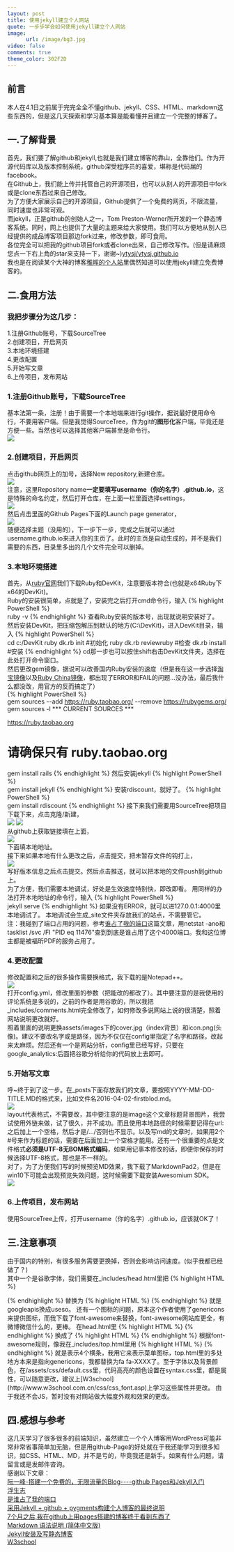 ```yaml
---
layout: post
title: 使用jekyll建立个人网站
quote: 一步步学会如何使用jekyll建立个人网站
image:
      url: /image/bg3.jpg
video: false
comments: true
theme_color: 302F2D
---
```

## 前言
本人在4.1日之前属于完完全全不懂github、jekyll、CSS、HTML、markdown这些东西的，但是这几天探索和学习基本算是能看懂并且建立一个完整的博客了。  

## 一.了解背景  
首先，我们要了解github和jekyll,也就是我们建立博客的靠山，全靠他们。作为开源代码库以及版本控制系统，github深受程序员的喜爱，堪称是代码届的facebook。  
在Github上，我们能上传并托管自己的开源项目，也可以从别人的开源项目中fork或是clone东西过来自己修改。  
为了方便大家展示自己的开源项目，Github提供了一个免费的网页，不限流量，同时速度也非常可观。  
而jekyll，正是github的创始人之一，Tom Preston-Werner所开发的一个静态博客系统。同时，网上也提供了大量的主题来给大家使用。我们可以方便地从别人已经提供的成品博客项目那边fork过来，修改参数，即可食用。  
各位完全可以把我的github项目fork或者clone出来，自己修改写作。(但是请麻烦您点一下右上角的star来支持一下，谢谢~)[ytysj/ytysj.github.io](https://github.com/ytysj/ytysj.github.io/tree/master/image/myblog3)    
我也是在阅读某个大神的博客[稚晖的个人站](http://pengzhihui.xyz/)里偶然知道可以使用jekyll建立免费博客的。
  
## 二.食用方法  
### 我把步骤分为这几步：   ###
1.注册Github账号，下载SourceTree  
2.创建项目，开启网页  
3.本地环境搭建  
4.更改配置  
5.开始写文章  
6.上传项目，发布网站   

### 1.注册Github账号，下载SourceTree 
基本法第一条，注册！由于需要一个本地端来进行git操作，据说最好使用命令行，不要用客户端。但是我觉得SourceTree，作为git的**图形化**客户端，毕竟还是方便一些。当然也可以选择其他客户端甚至是命令行。  
![]( /image/myblog3/5.png)

### 2.创建项目，开启网页  
点击github网页上的加号，选择New repository,新建仓库。  
![]( /image/myblog3/1.png)  
注意，这里Repository name**一定要填写username（你的名字）.github.io**，这是特殊的命名约定，然后打开仓库，在上面一栏里面选择settings，  
![](/image/myblog3/2.png)  
然后点击里面的Github Pages下面的Launch page generator，  
![](/image/myblog3/3.png)   
随便选择主题（没用的），下一步下一步，完成之后就可以通过username.github.io来进入你的主页了。此时的主页是自动生成的，并不是我们需要的东西，目录里多出的几个文件完全可以删掉。  

### 3.本地环境搭建
首先，从[ruby官网](http://rubyinstaller.org/downloads/)我们下载Ruby和DevKit，注意要版本符合(也就是x64Ruby下x64的DevKit)。  
Ruby的安装很简单，点就是了，安装完之后打开cmd命令行，输入
{% highlight PowerShell %}  
ruby -v
 {% endhighlight %}
查看Ruby安装的版本号，出现就说明安装好了。  
然后安装DevKit，把压缩包解压到默认的地方(C:\DevKit\)，进入DevKit目录，输入
{% highlight PowerShell %}   
cd c:/DevKit
ruby dk.rb init   #初始化
ruby dk.rb reviewruby   #检查
dk.rb install    #安装
 {% endhighlight %}
cd那一步也可以按住shift右击DevKit文件夹，选择在此处打开命令窗口。   
然后更改gem镜像，据说可以改善国内Ruby安装的速度（但是我在这一步选择[淘宝镜像](https://ruby.taobao.org/)以及[Ruby China镜像](https://gems.ruby-china.org/)，都出现了ERROR和FAIL的问题...没办法，最后我什么都没改，用官方的反而搞定了）  
{% highlight PowerShell %}   
gem sources --add https://ruby.taobao.org/ --remove https://rubygems.org/
gem sources -l
*** CURRENT SOURCES ***

https://ruby.taobao.org
# 请确保只有 ruby.taobao.org
gem install rails
 {% endhighlight %}
然后安装jekyll
{% highlight PowerShell %}   
gem install jekyll
 {% endhighlight %}
安装rdiscount，就好了。
{% highlight PowerShell %}   
gem install rdiscount
 {% endhighlight %}
接下来我们需要用SourceTree把项目下载下来，点击克隆/新建，    
![](/image/myblog3/6.png)
![](/image/myblog3/7.png)  
从github上获取链接填在上面，  
![](/image/myblog3/8.png)   
下面填本地地址。  
接下来如果本地有什么更改之后，点击提交，把未暂存文件的钩打上，  
![](/image/myblog3/9.png)  
写好版本信息之后点击提交。然后点击推送，就可以把本地的文件push到github上。  
为了方便，我们需要本地调试，好处是生效速度特别快，即改即看。
用同样的办法打开本地地址的命令行，输入
{% highlight PowerShell %}   
jekyll serve
 {% endhighlight %}
如果没有ERROR，就可以进127.0.0.1:4000里本地调试了。 本地调试会生成_site文件夹存放我们的站点，不需要管它。  
注：我碰到了端口占用的问题，参考[谁占了我的端口](http://www.cnblogs.com/lxconan/archive/2016/01/11/5119972.html)这篇文章，用netstat -ano和tasklist /svc /FI "PID eq 11476"查到到底是谁占用了这个4000端口。我和这位博主都是被福昕PDF的服务占用了。  

### 4.更改配置  
修改配置和之后的很多操作需要换格式，我下载的是Notepad++。  
![](/image/myblog3/4.png)    
打开config.yml，修改里面的参数（把能改的都改了）。其中要注意的是我使用的评论系统是多说的，之前的作者是用谷歌的，所以我把_includes/comments.html完全修改了，如何修改多说网站上说的很清楚，照着网站说明更改就好。  
照着里面的说明更换assets/images下的cover.jpg（index背景）和icon.png(头像)。建议不要改名字或是路径，因为不仅仅在config里指定了名字和路径，改起来太麻烦。然后还有一个是网站分析，config里已经写好，只要在google_analytics:后面把谷歌分析给你的代码放上去即可。  

### 5.开始写文章  
呼~终于到了这一步。在_posts下面存放我们的文章，要按照YYYY-MM-DD-TITLE.MD的格式来，比如文件名2016-04-02-firstblod.md。  
![](/image/myblog3/11.png)  
layout代表格式，不需要改，其中要注意的是image这个文章标题背景图片，我尝试使用外链来做，试了很久，并不成功。而且使用本地路径的时候需要记得在url:之后加上一个空格，然后才是/.../否则也不显示。以及写md的文章时，如果用2个#号来作为标题的话，需要在后面加上一个空格才能用。还有一个很重要的点是文件格式**必须是UTF-8无BOM格式编码**，如果用记事本修改的话，即便你保存的时候选择UTF-8格式，那也是不一样的。  
对了，为了方便我们写的时候预览MD效果，我下载了MarkdownPad2，但是在win10下可能会出现预览失效问题，这时候需要下载安装Awesomium SDK。  
![](/image/myblog3/10.png)  

### 6.上传项目，发布网站  
使用SourceTree上传，打开username（你的名字）.github.io，应该就OK了！  


## 三.注意事项
由于国内的特别，有很多服务需要更换掉，否则会影响访问速度。(似乎我都已经做了？)  
其中一个是谷歌字体，我们需要在_includes/head.html里把
{% highlight HTML %}   
<link rel="stylesheet" href="//fonts.googleapis.com/css?family=Fenix:400,400italic">
 {% endhighlight %}
替换为
{% highlight HTML %}   
<link rel="stylesheet" href="//fonts.useso.com/css?family=Fenix:400,400italic">
 {% endhighlight %}
就是googleapis换成useso。  
还有一个图标的问题，原本这个作者使用了genericons来提供图标，而我下载了font-awesome来替换，font-awesome网站库更全，有微博微信什么的，更棒。  
在head.html里
{% highlight HTML %}   
<link rel="stylesheet" href="/assets/css/genericons">
 {% endhighlight %}
换成了
{% highlight HTML %}   
<link rel="stylesheet" href="/font-awesome/css/font-awesome.min.css">
 {% endhighlight %}
根据font-awesome规则，像我在_includes/top.html里用
{% highlight HTML %}   
<span class="fa fa-align-left"></span>
 {% endhighlight %}
就是表示4个横条，我用它来表示菜单图标，top.html里的多处地方本来是指向genericons，我都替换为fa fa-XXXX了。至于字体以及背景颜色，在/assets/css/default.css里，代码高亮的颜色设置在syntax.css里，都是属性，可以随意更改，建议上[W3school](http://www.w3school.com.cn/css/css_font.asp)上学习这些属性并更改。   
由于我还不会JS，暂时没有对网站做大幅度外观和效果的更改。 

## 四.感想与参考  
这几天学习了很多很多的前端知识，虽然建立一个个人博客用WordPress可能非常非常省事简单加无脑，但是用github-Page的好处就在于我还能学习到很多知识，如CSS、HTML、MD，并不是亏的，毕竟我还是新手。如果有什么问题，请留言或是发邮件咨询。  
感谢以下文章：  
[阮一峰-搭建一个免费的，无限流量的Blog----github Pages和Jekyll入门](http://www.ruanyifeng.com/blog/2012/08/blogging_with_jekyll.html)  
[浮生志](http://www.ezlippi.com//blog/2015/03/github-pages-blog.html)  
[是谁占了我的端口](http://www.cnblogs.com/lxconan/archive/2016/01/11/5119972.html)  
[采用Jekyll + github + pygments构建个人博客的最终说明](http://www.jianshu.com/p/609e1197754c)   
[7个月之后,我在github上用pages搭建的博客终于看到东西了](http://blog.csdn.net/huyoo/article/details/22078565)  
[Markdown 语法说明 (简体中文版)](http://wowubuntu.com/markdown/)  
[Jekyll安装及写静态博客](http://waylau.com/jekyll-static-bog/?utm_source=tuicool&utm_medium=referral)  
[W3school](http://www.w3school.com.cn/index.html)  
